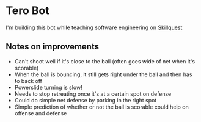 # Tero Bot

I'm building this bot while teaching software engineering on [Skillquest](https://skillquest.io)

## Notes on improvements
- Can't shoot well if it's close to the ball (often goes wide of net when it's scorable)
- When the ball is bouncing, it still gets right under the ball and then has to back off
- Powerslide turning is slow!
- Needs to stop retreating once it's at a certain spot on defense
- Could do simple net defense by parking in the right spot
- Simple prediction of whether or not the ball is scorable could help on offense and defense